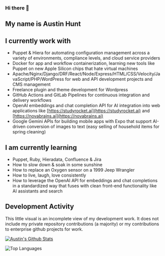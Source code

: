 ### Hi there 👋

## My name is Austin Hunt

## I currently work with 
- Puppet & Hiera for automating configuration management across a variety of environments, compliance levels, and cloud service providers 
- Docker for app and workflow containerization, learning new tools like Puppet on new Apple Silicon chips that hate virtual machines
- Apache/Nginx/Django/DRF/React/Node/Express/HTML/CSS/Velocity/JavaScript/PHP/WordPress for web and API development projects and CMS management
- Freelance plugin and theme development for Wordpress
- GitHub Actions and GitLab Pipelines for continuous integration and delivery workflows
- OpenAI embeddings and chat completion API for AI integration into web applications like [https://studyrocket.ai](https://studyrocket.ai) and [https://novabrains.ai](https://novabrains.ai)
- Google Gemini APIs for building mobile apps with Expo that support AI-driven conversion of images to text (easy selling of household items for spring cleaning)


## I am currently learning 
- Puppet, Ruby, Hieradata, Confluence & Jira
- How to slow down & soak in some sunshine 
- How to replace an Oxygen sensor on a 1999 Jeep Wrangler
- How to live, laugh, love consistently
- How to leverage the OpenAI API for embeddings and chat completions in a standardized way that fuses with clean front-end functionality like AI assistants and search


## Development Activity 
This little visual is an incomplete view of my development work. It does not include my private repository contributions (a majority) or my contributions to enterprise github projects for work. 

[![Austin's Github Stats](https://github-readme-stats.vercel.app/api?username=austinjhunt&show_icons=true&count_private=true&theme=chartreuse-dark)](https://github.com/anuraghazra/github-readme-stats)

![Top Languages](https://github-readme-stats.vercel.app/api/top-langs/?username=austinjhunt&theme=tokyonight)
 
